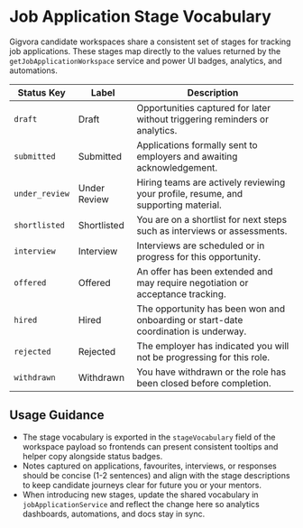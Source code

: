 # Job Application Stage Vocabulary

Gigvora candidate workspaces share a consistent set of stages for tracking job applications. These stages map directly to the
values returned by the `getJobApplicationWorkspace` service and power UI badges, analytics, and automations.

| Status Key     | Label         | Description |
| -------------- | ------------- | ----------- |
| `draft`        | Draft         | Opportunities captured for later without triggering reminders or analytics. |
| `submitted`    | Submitted     | Applications formally sent to employers and awaiting acknowledgement. |
| `under_review` | Under Review  | Hiring teams are actively reviewing your profile, resume, and supporting material. |
| `shortlisted`  | Shortlisted   | You are on a shortlist for next steps such as interviews or assessments. |
| `interview`    | Interview     | Interviews are scheduled or in progress for this opportunity. |
| `offered`      | Offered       | An offer has been extended and may require negotiation or acceptance tracking. |
| `hired`        | Hired         | The opportunity has been won and onboarding or start-date coordination is underway. |
| `rejected`     | Rejected      | The employer has indicated you will not be progressing for this role. |
| `withdrawn`    | Withdrawn     | You have withdrawn or the role has been closed before completion. |

## Usage Guidance

- The stage vocabulary is exported in the `stageVocabulary` field of the workspace payload so frontends can present consistent
  tooltips and helper copy alongside status badges.
- Notes captured on applications, favourites, interviews, or responses should be concise (1-2 sentences) and align with the
  stage descriptions to keep candidate journeys clear for future you or your mentors.
- When introducing new stages, update the shared vocabulary in `jobApplicationService` and reflect the change here so analytics
  dashboards, automations, and docs stay in sync.
